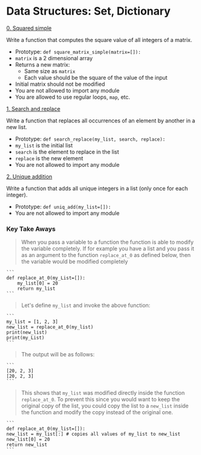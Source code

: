 # Data Structures: Set, Dictionary

[0. Squared simple](./0-square_matrix_simple.py)

Write a function that computes the square value of all integers of a matrix.

- Prototype: `def square_matrix_simple(matrix=[]):`
- `matrix` is a 2 dimensional array
- Returns a new matrix:
	- Same size as `matrix`
	- Each value should be the square of the value of the input
- Initial matrix should not be modified
- You are not allowed to import any module
- You are allowed to use regular loops, `map`, etc.


[1. Search and replace](./1-search_replace.py)

Write a function that replaces all occurrences of an element by another in a new list.

- Prototype: `def search_replace(my_list, search, replace):`
- `my_list` is the initial list
- `search` is the element to replace in the list
- `replace` is the new element
- You are not allowed to import any module


[2. Unique addition](./2-uniq_add.py)

Write a function that adds all unique integers in a list (only once for each integer).

- Prototype: `def uniq_add(my_list=[]):`
- You are not allowed to import any module

### Key Take Aways

> When you pass a variable to a function the function is able to modify the variable completely.
> If for example you have a list and you pass it as an argument to the function `replace_at_0` as defined below, then the variable would be modified completely

	```
	def replace_at_0(my_List=[]):
		my_list[0] = 20
		return my_list
	```

> Let's define `my_list` and invoke the above function:

	```
	my_list = [1, 2, 3]
	new_list = replace_at_0(my_list)
	print(new_list)
	print(my_List)
	```

> The output will be as follows:

	```
	[20, 2, 3]
	[20, 2, 3]
	```
> This shows that `my_list` was modified directly inside the function `replace_at_0`. To prevent this since you would want to keep the original copy of the list, you could copy the list to a `new_list` inside the function and modify the copy instead of the original one.

	```
	def replace_at_0(my_list=[]):
	new_list = my_list[:] # copies all values of my_list to new_list
	new_list[0] = 20
	return new_list
	```
